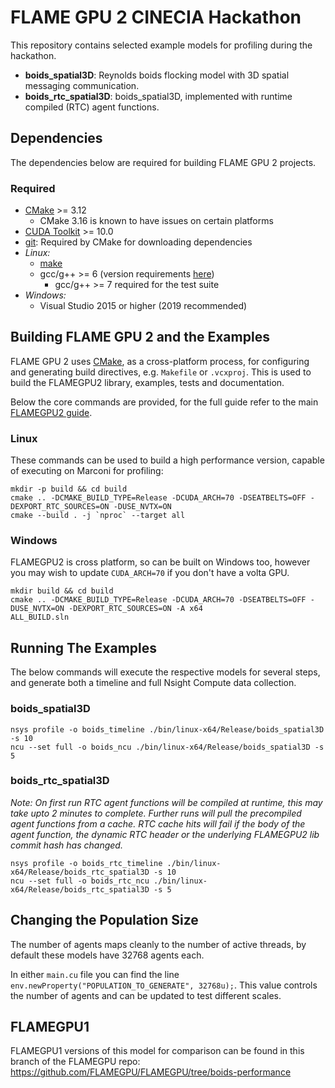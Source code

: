 # FLAME GPU 2 CINECIA Hackathon
This repository contains selected example models for profiling during the hackathon.

* **boids_spatial3D**: Reynolds boids flocking model with 3D spatial messaging communication.
* **boids_rtc_spatial3D**: boids_spatial3D, implemented with runtime compiled (RTC) agent functions.

## Dependencies

The dependencies below are required for building FLAME GPU 2 projects.

### Required

* [CMake](https://cmake.org/) >= 3.12
  * CMake 3.16 is known to have issues on certain platforms
* [CUDA Toolkit](https://developer.nvidia.com/cuda-toolkit) >= 10.0
* [git](https://git-scm.com/): Required by CMake for downloading dependencies
* *Linux:*
  * [make](https://www.gnu.org/software/make/)
  * gcc/g++ >= 6 (version requirements [here](https://docs.nvidia.com/cuda/cuda-installation-guide-linux/index.html#system-requirements))
      * gcc/g++ >= 7 required for the test suite 
* *Windows:*
  * Visual Studio 2015 or higher (2019 recommended)


## Building FLAME GPU 2 and the Examples

FLAME GPU 2 uses [CMake](https://cmake.org/), as a cross-platform process, for configuring and generating build directives, e.g. `Makefile` or `.vcxproj`. This is used to build the FLAMEGPU2 library, examples, tests and documentation.

Below the core commands are provided, for the full guide refer to the main [FLAMEGPU2 guide](https://github.com/FLAMEGPU/FLAMEGPU2_dev/blob/master/README.md).

### Linux

These commands can be used to build a high performance version, capable of executing on Marconi for profiling:

```
mkdir -p build && cd build
cmake .. -DCMAKE_BUILD_TYPE=Release -DCUDA_ARCH=70 -DSEATBELTS=OFF -DEXPORT_RTC_SOURCES=ON -DUSE_NVTX=ON
cmake --build . -j `nproc` --target all
```

### Windows

FLAMEGPU2 is cross platform, so can be built on Windows too, however you may wish to update `CUDA_ARCH=70` if you don't have a volta GPU.
```
mkdir build && cd build
cmake .. -DCMAKE_BUILD_TYPE=Release -DCUDA_ARCH=70 -DSEATBELTS=OFF -DUSE_NVTX=ON -DEXPORT_RTC_SOURCES=ON -A x64
ALL_BUILD.sln
```

## Running The Examples

The below commands will execute the respective models for several steps, and generate both a timeline and full Nsight Compute data collection.

### boids_spatial3D
```
nsys profile -o boids_timeline ./bin/linux-x64/Release/boids_spatial3D -s 10
ncu --set full -o boids_ncu ./bin/linux-x64/Release/boids_spatial3D -s 5
```

### boids_rtc_spatial3D

*Note: On first run RTC agent functions will be compiled at runtime, this may take upto 2 minutes to complete. Further runs will pull the precompiled agent functions from a cache. RTC cache hits will fail if the body of the agent function, the dynamic RTC header or the underlying FLAMEGPU2 lib commit hash has changed.*

```
nsys profile -o boids_rtc_timeline ./bin/linux-x64/Release/boids_rtc_spatial3D -s 10
ncu --set full -o boids_rtc_ncu ./bin/linux-x64/Release/boids_rtc_spatial3D -s 5
```

## Changing the Population Size

The number of agents maps cleanly to the number of active threads, by default these models have 32768 agents each.

In either `main.cu` file you can find the line `env.newProperty("POPULATION_TO_GENERATE", 32768u);`. This value controls the number of agents and can be updated to test different scales.

## FLAMEGPU1

FLAMEGPU1 versions of this model for comparison can be found in this branch of the FLAMEGPU repo: https://github.com/FLAMEGPU/FLAMEGPU/tree/boids-performance

